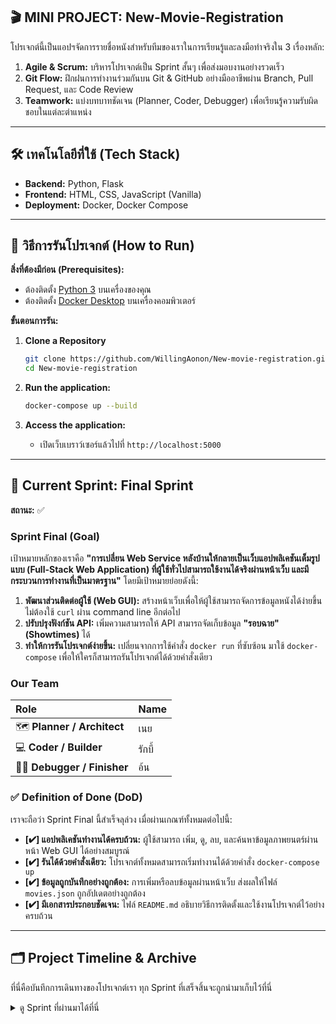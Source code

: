 ## 🎬 MINI PROJECT: New-Movie-Registration


โปรเจกต์นี้เป็นแอปฯจัดการรายชื่อหนังสำหรับทีมของเราในการเรียนรู้และลงมือทำจริงใน 3 เรื่องหลัก:
1.  **Agile & Scrum:** บริหารโปรเจกต์เป็น Sprint สั้นๆ เพื่อส่งมอบงานอย่างรวดเร็ว
2.  **Git Flow:** ฝึกฝนการทำงานร่วมกันบน Git & GitHub อย่างมืออาชีพผ่าน Branch, Pull Request, และ Code Review
3.  **Teamwork:** แบ่งบทบาทชัดเจน (Planner, Coder, Debugger) เพื่อเรียนรู้ความรับผิดชอบในแต่ละตำแหน่ง

---
## 🛠️ เทคโนโลยีที่ใช้ (Tech Stack)

- **Backend:** Python, Flask
- **Frontend:** HTML, CSS, JavaScript (Vanilla)
- **Deployment:** Docker, Docker Compose

---
## 🚀 วิธีการรันโปรเจกต์ (How to Run)

**สิ่งที่ต้องมีก่อน (Prerequisites):**
-   ต้องติดตั้ง [Python 3](https://www.python.org/downloads/) บนเครื่องของคุณ
- ต้องติดตั้ง [Docker Desktop](https://www.docker.com/products/docker-desktop/) บนเครื่องคอมพิวเตอร์

**ขั้นตอนการรัน:**

1.  **Clone a Repository**
    ```bash
    git clone https://github.com/WillingAonon/New-movie-registration.git
    cd New-movie-registration
    ```

2.  **Run the application:**
    ```bash
    docker-compose up --build
    ```

3.  **Access the application:**
    - เปิดเว็บเบราว์เซอร์แล้วไปที่ `http://localhost:5000`

---




## 🎯 Current Sprint: Final Sprint

**สถานะ:** ✅ 

### Sprint Final (Goal)
เป้าหมายหลักของเราคือ **"การเปลี่ยน Web Service หลังบ้านให้กลายเป็นเว็บแอปพลิเคชันเต็มรูปแบบ (Full-Stack Web Application) ที่ผู้ใช้ทั่วไปสามารถใช้งานได้จริงผ่านหน้าเว็บ และมีกระบวนการทำงานที่เป็นมาตรฐาน"** โดยมีเป้าหมายย่อยดังนี้:
1. **พัฒนาส่วนติดต่อผู้ใช้ (Web GUI):** สร้างหน้าเว็บเพื่อให้ผู้ใช้สามารถจัดการข้อมูลหนังได้ง่ายขึ้น ไม่ต้องใช้ `curl` ผ่าน command line อีกต่อไป
2. **ปรับปรุงฟังก์ชัน API:** เพิ่มความสามารถให้ API สามารถจัดเก็บข้อมูล **"รอบฉาย" (Showtimes)** ได้
3. **ทำให้การรันโปรเจกต์ง่ายขึ้น:** เปลี่ยนจากการใช้คำสั่ง `docker run` ที่ซับซ้อน มาใช้ `docker-compose` เพื่อให้ใครก็สามารถรันโปรเจกต์ได้ด้วยคำสั่งเดียว

### Our Team

| Role | Name |
| :--- | :--- |
| 🗺️ **Planner / Architect** | เนย|
| 💻 **Coder / Builder** | รักบี้ |
| 🕵️‍♀️ **Debugger / Finisher**| อ้น |

### ✅ Definition of Done (DoD)
เราจะถือว่า Sprint Final นี้สำเร็จลุล่วง เมื่อผ่านเกณฑ์ทั้งหมดต่อไปนี้:
* **[✔] แอปพลิเคชันทำงานได้ครบถ้วน:** ผู้ใช้สามารถ เพิ่ม, ดู, ลบ, และค้นหาข้อมูลภาพยนตร์ผ่านหน้า Web GUI ได้อย่างสมบูรณ์
* **[✔] รันได้ด้วยคำสั่งเดียว:** โปรเจกต์ทั้งหมดสามารถเริ่มทำงานได้ด้วยคำสั่ง `docker-compose up`
* **[✔] ข้อมูลถูกบันทึกอย่างถูกต้อง:** การเพิ่มหรือลบข้อมูลผ่านหน้าเว็บ ส่งผลให้ไฟล์ `movies.json` ถูกอัปเดตอย่างถูกต้อง
* **[✔] มีเอกสารประกอบชัดเจน:** ไฟล์ `README.md` อธิบายวิธีการติดตั้งและใช้งานโปรเจกต์ไว้อย่างครบถ้วน

---

## 🗂️ Project Timeline & Archive

ที่นี่คือบันทึกการเดินทางของโปรเจกต์เรา ทุก Sprint ที่เสร็จสิ้นจะถูกนำมาเก็บไว้ที่นี่

<details>
  <summary>ดู Sprint ที่ผ่านมาได้ที่นี่</summary>
    - Sprint1 --> https://colab.research.google.com/drive/1pVw00W_V8-Bh3_8rUnJChns-YXG9EFqb?usp=sharing  <br>
    - Sprint2 --> https://colab.research.google.com/drive/1dLIIZpdkclgA2_gmWdY7rh9lKxXsNTK8?usp=sharing  <br>
    - Sprint3 --> https://colab.research.google.com/drive/1eYIYz7Owcdhx15ZTFxD8gIbDk2tZEUs8?usp=sharing  <br>
    - Sprint final --> https://colab.research.google.com/drive/1sWTUxNHZan7eV8pcwpftVWpjNTOr6BsS?usp=sharing

  </details>
